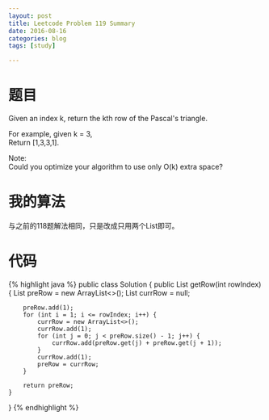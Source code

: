```yaml
---
layout: post
title: Leetcode Problem 119 Summary
date: 2016-08-16
categories: blog
tags: [study]

---
```


# 题目

Given an index k, return the kth row of the Pascal's triangle.

For example, given k = 3,  
Return [1,3,3,1].

Note:  
Could you optimize your algorithm to use only O(k) extra space?

# 我的算法

与之前的118题解法相同，只是改成只用两个List即可。

# 代码

{% highlight java %}
public class Solution {
    public List<Integer> getRow(int rowIndex) {
        List<Integer> preRow = new ArrayList<>();
        List<Integer> currRow = null;
        
        preRow.add(1);
        for (int i = 1; i <= rowIndex; i++) {
            currRow = new ArrayList<>();
            currRow.add(1);
            for (int j = 0; j < preRow.size() - 1; j++) {
                currRow.add(preRow.get(j) + preRow.get(j + 1));
            }
            currRow.add(1);
            preRow = currRow;
        }
        
        return preRow;
    }
}
{% endhighlight %}